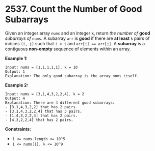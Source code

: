 # 2537. Count the Number of Good Subarrays
Given an integer array `nums` and an integer `k`, return *the number of* **good** *subarrays of* `nums`. A subarray `arr` is **good** if there are **at least** `k` pairs of indices `(i, j)` such that `i < j` and `arr[i] == arr[j]`. A **subarray** is a contiguous **non-empty** sequence of elements within an array.

**Example 1:**
```
Input: nums = [1,1,1,1,1], k = 10
Output: 1
Explanation: The only good subarray is the array nums itself.
```

**Example 2:**
```
Input: nums = [3,1,4,3,2,2,4], k = 2
Output: 4
Explanation: There are 4 different good subarrays:
- [3,1,4,3,2,2] that has 2 pairs.
- [3,1,4,3,2,2,4] that has 3 pairs.
- [1,4,3,2,2,4] that has 2 pairs.
- [4,3,2,2,4] that has 2 pairs.
```

**Constraints:**
- `1 <= nums.length <= 10^5`
- `1 <= nums[i], k <= 10^9`
